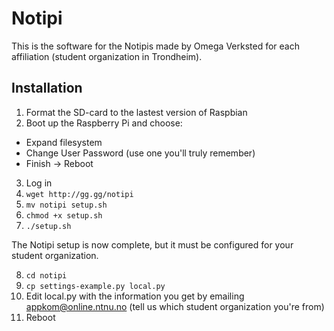 Notipi
======

This is the software for the Notipis made by Omega Verksted for each affiliation (student organization in Trondheim).

Installation
------------

1. Format the SD-card to the lastest version of Raspbian
2. Boot up the Raspberry Pi and choose:
  * Expand filesystem
  * Change User Password (use one you'll truly remember)
  * Finish -> Reboot
3. Log in
4. `wget http://gg.gg/notipi`
5. `mv notipi setup.sh`
6. `chmod +x setup.sh`
7. `./setup.sh`

The Notipi setup is now complete, but it must be configured for your student organization.

8. `cd notipi`
9. `cp settings-example.py local.py`
10. Edit local.py with the information you get by emailing appkom@online.ntnu.no (tell us which student organization you're from)
11. Reboot
